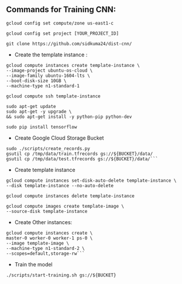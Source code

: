## Commands for Training CNN:
```
gcloud config set compute/zone us-east1-c
````
```
gcloud config set project [YOUR_PROJECT_ID]
```
```
git clone https://github.com/sidkuma24/dist-cnn/
```
* Create the template instance : 
```
gcloud compute instances create template-instance \
--image-project ubuntu-os-cloud \
--image-family ubuntu-1604-lts \
--boot-disk-size 10GB \
--machine-type n1-standard-1

```

```
gcloud compute ssh template-instance

```

```
sudo apt-get update
sudo apt-get -y upgrade \
&& sudo apt-get install -y python-pip python-dev

```
```
sudo pip install tensorflow
```

* Create Google Cloud Storage Bucket

```
sudo ./scripts/create_records.py
gsutil cp /tmp/data/train.tfrecords gs://${BUCKET}/data/
gsutil cp /tmp/data/test.tfrecords gs://${BUCKET}/data/```
```

* Create template instance
```
gcloud compute instances set-disk-auto-delete template-instance \
--disk template-instance --no-auto-delete

gcloud compute instances delete template-instance

gcloud compute images create template-image \
--source-disk template-instance
```
* Create Other instances:
```
gcloud compute instances create \
master-0 worker-0 worker-1 ps-0 \
--image template-image \
--machine-type n1-standard-2 \
--scopes=default,storage-rw```
```

* Train the model
````
./scripts/start-training.sh gs://${BUCKET}

````
